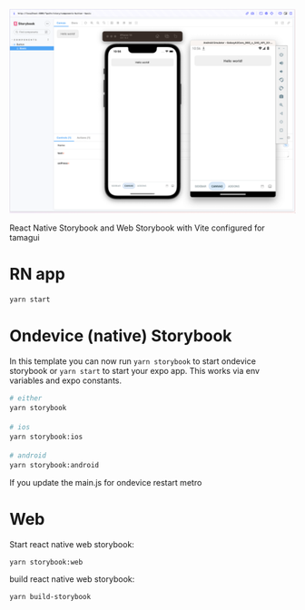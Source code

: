 ![tamagui button on 3 platforms](tamagui3platforms.png)

React Native Storybook and Web Storybook with Vite configured for tamagui

# RN app

```sh
yarn start
```

# Ondevice (native) Storybook

In this template you can now run `yarn storybook` to start ondevice storybook or `yarn start` to start your expo app.
This works via env variables and expo constants.

```sh
# either
yarn storybook

# ios
yarn storybook:ios

# android
yarn storybook:android
```

If you update the main.js for ondevice restart metro

# Web

Start react native web storybook:

```
yarn storybook:web
```

build react native web storybook:

```sh
yarn build-storybook
```
